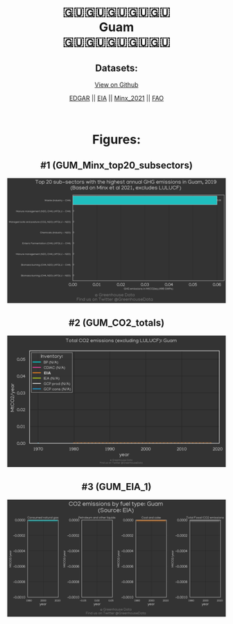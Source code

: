 
<center>
<h1 align="center">
🇬🇺🇬🇺🇬🇺🇬🇺🇬🇺
<br>
Guam
<br>
🇬🇺🇬🇺🇬🇺🇬🇺🇬🇺
</h1>
<h2>Datasets:</h2>
<p><a href="https://github.com/dquintani/GreenhouseData/tree/master/country_data/GUM_Guam/data">View on Github</a>
<br></p><p><a href="data/GUM_EDGAR.csv">EDGAR</a> || <a href="data/GUM_EIA.csv">EIA</a> || <a href="data/GUM_Minx_2021.csv">Minx_2021</a> || <a href="data/GUM_FAO.csv">FAO</a></p><p><br></p>
<h1>Figures:</h1><h2>#1 (GUM_Minx_top20_subsectors)</h2>
<p><img alt="" src="figures/GUM_Minx_top20_subsectors.png" /></p><h2>#2 (GUM_CO2_totals)</h2>
<p><img alt="" src="figures/GUM_CO2_totals.png" /></p><h2>#3 (GUM_EIA_1)</h2>
<p><img alt="" src="figures/GUM_EIA_1.png" /></p>